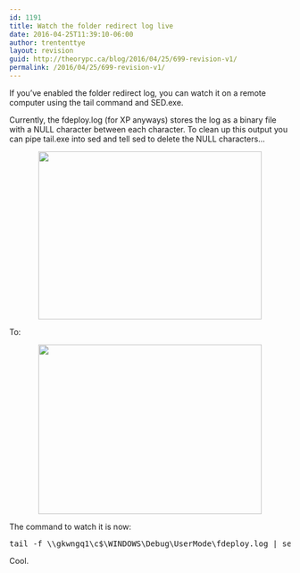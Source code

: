 ```yaml
---
id: 1191
title: Watch the folder redirect log live
date: 2016-04-25T11:39:10-06:00
author: trententtye
layout: revision
guid: http://theorypc.ca/blog/2016/04/25/699-revision-v1/
permalink: /2016/04/25/699-revision-v1/
---
```

If you&#8217;ve enabled the folder redirect log, you can watch it on a remote computer using the tail command and SED.exe.

Currently, the fdeploy.log (for XP anyways) stores the log as a binary file with a NULL character between each character. To clean up this output you can pipe tail.exe into sed and tell sed to delete the NULL characters&#8230;

[<img id="BLOGGER_PHOTO_ID_5644164972883700738" style="display: block; margin: 0px auto 10px; text-align: center; cursor: hand; width: 400px; height: 300px;" src="http://1.bp.blogspot.com/-GrSWWOhRrYA/TlQaI4ZvbAI/AAAAAAAAAHM/QqU6KQmEELY/s400/fdeploy-bad.GIF" alt="" border="0" />](http://1.bp.blogspot.com/-GrSWWOhRrYA/TlQaI4ZvbAI/AAAAAAAAAHM/QqU6KQmEELY/s1600/fdeploy-bad.GIF)

To:

[<img id="BLOGGER_PHOTO_ID_5644165089326456818" style="display: block; margin: 0px auto 10px; text-align: center; cursor: hand; width: 400px; height: 303px;" src="http://3.bp.blogspot.com/-89Zd35DWn_Y/TlQaPqL23_I/AAAAAAAAAHU/COKmtkFNNMg/s400/fdeploy-good.GIF" alt="" border="0" />](http://3.bp.blogspot.com/-89Zd35DWn_Y/TlQaPqL23_I/AAAAAAAAAHU/COKmtkFNNMg/s1600/fdeploy-good.GIF)

The command to watch it is now:

<pre class="lang:batch decode:true ">tail -f \\gkwngq1\c$\WINDOWS\Debug\UserMode\fdeploy.log | sed "s/\x00//g"</pre>

Cool.

<!-- AddThis Advanced Settings generic via filter on the_content -->

<!-- AddThis Share Buttons generic via filter on the_content -->